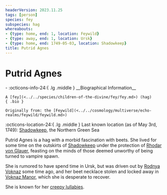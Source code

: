 ```yaml
---
headerVersion: 2023.11.25
tags: [person]
species: fey
subspecies: hag
whereabouts:
- {type: home, end: 1, location: Feywild}
- {type: away, end: 1, location: Ursk}
- {type: home, end: 1749-05-03, location: Shadowkeep}
title: Putrid Agnes
---
```

# Putrid Agnes
<div class="grid cards ext-narrow-margin ext-one-column" markdown>
- :octicons-info-24:{ .lg .middle } __Biographical Information__

    A [fey](<../../species/children-of-the-divine/fey/fey.md>) (hag)  
    { .bio }

    Originally from: the [Feywild](<../../cosmology/multiverse/echo-realms/feywild/feywild.md>)
</div>

:octicons-location-24:{ .lg .middle } Last known location (as of May 3rd, 1749): [Shadowkeep](<../../gazetteer/northern-green-sea/shadowkeep.md>), the Northern Green Sea


Putrid Agnes is a hag with a morbid fascination with beets. She lived for some time on the outskirts of [Shadowkeep](<../../gazetteer/northern-green-sea/shadowkeep.md>) under the protection of [Rhodar von Glauer](<../other-nonhumans/rhodar-von-glauer.md>), feasting on the minds of those deemed unworthy of being turned to vampire spawn. 

She is rumored to have spend time in Ursk, but was driven out by [Rodnya Voknaz](<../../groups/urskan-magical-organizations/rodnya-voknaz.md>) some time ago, and her beet necklace stolen and locked away in [Voknaz Manor](<../../gazetteer/northern-green-sea/voknaz-manor.md>), which she is desperate to recover. 

She is known for her [creepy lullabies](<../../primary-sources/songs/hush-little-beet.md>).

